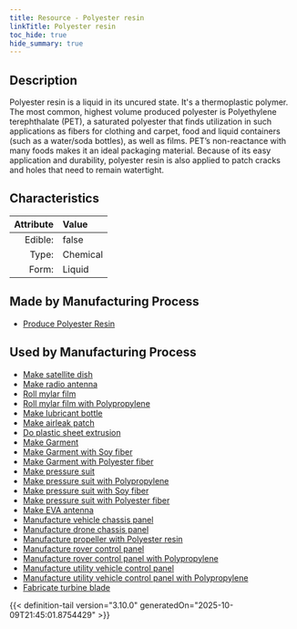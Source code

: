 ```yaml
---
title: Resource - Polyester resin
linkTitle: Polyester resin
toc_hide: true
hide_summary: true
---
```

<!-- This is generated by the MarsSim HelpGenertor, do not edit. -->

## Description
&#10;&#9;&#9;Polyester resin is a liquid in its uncured state. It&#39;s a thermoplastic polymer. &#10;&#9;&#9;The most common, highest volume produced polyester is Polyethylene terephthalate (PET),&#10;&#9;&#9;a saturated polyester that finds utilization in such applications as fibers for &#10;&#9;&#9;clothing and carpet, food and liquid containers (such as a water/soda bottles), &#10;&#9;&#9;as well as films. &#10;&#10;&#9; &#9;PET’s non-reactance with many foods makes it an ideal packaging material. Because &#10;&#9; &#9;of its easy application and durability, polyester resin is also applied to patch cracks &#10;&#9; &#9;and holes that need to remain watertight.&#10;&#9;

## Characteristics

| Attribute      | Value |
|--------:|:------|
|Edible:|false|
|Type:|Chemical|
|Form:|Liquid|
 
## Made by Manufacturing Process

- [Produce Polyester Resin](/docs/definitions/process/produce-polyester-resin)

## Used by Manufacturing Process

- [Make satellite dish](/docs/definitions/process/make-satellite-dish)
- [Make radio antenna](/docs/definitions/process/make-radio-antenna)
- [Roll mylar film](/docs/definitions/process/roll-mylar-film)
- [Roll mylar film with Polypropylene](/docs/definitions/process/roll-mylar-film-with-polypropylene)
- [Make lubricant bottle](/docs/definitions/process/make-lubricant-bottle)
- [Make airleak patch](/docs/definitions/process/make-airleak-patch)
- [Do plastic sheet extrusion](/docs/definitions/process/do-plastic-sheet-extrusion)
- [Make Garment](/docs/definitions/process/make-garment)
- [Make Garment with Soy fiber](/docs/definitions/process/make-garment-with-soy-fiber)
- [Make Garment with Polyester fiber](/docs/definitions/process/make-garment-with-polyester-fiber)
- [Make pressure suit](/docs/definitions/process/make-pressure-suit)
- [Make pressure suit with Polypropylene](/docs/definitions/process/make-pressure-suit-with-polypropylene)
- [Make pressure suit with Soy fiber](/docs/definitions/process/make-pressure-suit-with-soy-fiber)
- [Make pressure suit with Polyester fiber](/docs/definitions/process/make-pressure-suit-with-polyester-fiber)
- [Make EVA antenna](/docs/definitions/process/make-eva-antenna)
- [Manufacture vehicle chassis panel](/docs/definitions/process/manufacture-vehicle-chassis-panel)
- [Manufacture drone chassis panel](/docs/definitions/process/manufacture-drone-chassis-panel)
- [Manufacture propeller with Polyester resin](/docs/definitions/process/manufacture-propeller-with-polyester-resin)
- [Manufacture rover control panel](/docs/definitions/process/manufacture-rover-control-panel)
- [Manufacture rover control panel with Polypropylene](/docs/definitions/process/manufacture-rover-control-panel-with-polypropylene)
- [Manufacture utility vehicle control panel](/docs/definitions/process/manufacture-utility-vehicle-control-panel)
- [Manufacture utility vehicle control panel with Polypropylene](/docs/definitions/process/manufacture-utility-vehicle-control-panel-with-polypropylene)
- [Fabricate turbine blade](/docs/definitions/process/fabricate-turbine-blade)


    


{{< definition-tail version="3.10.0" generatedOn="2025-10-09T21:45:01.8754429" >}}



